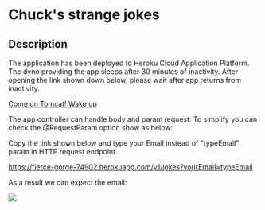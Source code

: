 # Chuck's strange jokes

## Description

The application has been deployed to Heroku Cloud Application Platform. The dyno providing the app sleeps after 30 minutes of inactivity.
After opening the link shown down below, please wait after app returns from inactivity.

[Come on Tomcat! Wake up](https://fierce-gorge-74902.herokuapp.com/) 

The app controller can handle body and param request. To simplify you can check the @RequestParam option show as below:

Copy the link shown below and type your Email instead of "typeEmail" param in HTTP request endpoint.

https://fierce-gorge-74902.herokuapp.com/v1/jokes?yourEmail=typeEmail

As a result we can expect the email:

![](https://zapodaj.net/images/08ef393f7f235.png)

